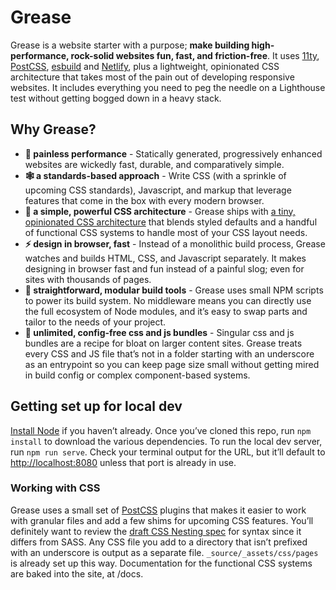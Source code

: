 # Grease

Grease is a website starter with a purpose; **make building high-performance, rock-solid websites fun, fast, and friction-free**. It uses [11ty](https://www.11ty.dev/), [PostCSS](https://postcss.org/), [esbuild](https://esbuild.github.io/) and [Netlify](https://www.netlify.com/), plus a lightweight, opinionated CSS architecture that takes most of the pain out of developing responsive websites. It includes everything you need to peg the needle on a Lighthouse test without getting bogged down in a heavy stack.

## Why Grease?
* **💪 painless performance** - Statically generated, progressively enhanced websites are wickedly fast, durable, and comparatively simple.
* **🕸 a standards-based approach** - Write CSS (with a sprinkle of upcoming CSS standards), Javascript, and markup that leverage features that come in the box with every modern browser.
* **💅 a simple, powerful CSS architecture** - Grease ships with [a tiny, opinionated CSS architecture](https://naughty-hamilton-fd6478.netlify.app) that blends styled defaults and a handful of functional CSS systems to handle most of your CSS layout needs.
* **⚡️ design in browser, fast** - Instead of a monolithic build process, Grease watches and builds HTML, CSS, and Javascript separately. It makes designing in browser fast and fun instead of a painful slog; even for sites with thousands of pages.
* **🧱 straightforward, modular build tools** - Grease uses small NPM scripts to power its build system. No middleware means you can directly use the full ecosystem of Node modules, and it’s easy to swap parts and tailor to the needs of your project.
* **🤠 unlimited, config-free css and js bundles** - Singular css and js bundles are a recipe for bloat on larger content sites. Grease treats every CSS and JS file that’s not in a folder starting with an underscore as an entrypoint so you can keep page size small without getting mired in build config or complex component-based systems.

## Getting set up for local dev
[Install Node](https://nodejs.org/en/) if you haven’t already. Once you’ve cloned this repo, run `npm install` to download the various dependencies. To run the local dev server, run `npm run serve`. Check your terminal output for the URL, but it’ll default to [http://localhost:8080](http://localhost:8080) unless that port is already in use.

### Working with CSS
Grease uses a small set of [PostCSS](https://postcss.org/) plugins that makes it easier to work with granular files and add a few shims for upcoming CSS features. You’ll definitely want to review the [draft CSS Nesting spec](https://drafts.csswg.org/css-nesting-1/) for syntax since it differs from SASS. Any CSS file you add to a directory that isn’t prefixed with an underscore is output as a separate file. `_source/_assets/css/pages` is already set up this way. Documentation for the functional CSS systems are baked into the site, at /docs.
